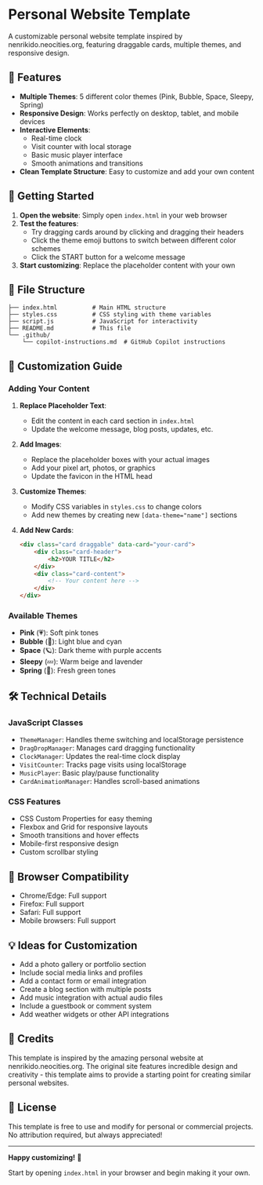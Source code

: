 # Personal Website Template

A customizable personal website template inspired by nenrikido.neocities.org, featuring draggable cards, multiple themes, and responsive design.

## 🌟 Features

- **Multiple Themes**: 5 different color themes (Pink, Bubble, Space, Sleepy, Spring)
- **Responsive Design**: Works perfectly on desktop, tablet, and mobile devices
- **Interactive Elements**: 
  - Real-time clock
  - Visit counter with local storage
  - Basic music player interface
  - Smooth animations and transitions
- **Clean Template Structure**: Easy to customize and add your own content

## 🚀 Getting Started

1. **Open the website**: Simply open `index.html` in your web browser
2. **Test the features**:
   - Try dragging cards around by clicking and dragging their headers
   - Click the theme emoji buttons to switch between different color schemes
   - Click the START button for a welcome message
3. **Start customizing**: Replace the placeholder content with your own

## 📁 File Structure

```
├── index.html          # Main HTML structure
├── styles.css          # CSS styling with theme variables
├── script.js           # JavaScript for interactivity
├── README.md           # This file
└── .github/
    └── copilot-instructions.md  # GitHub Copilot instructions
```

## 🎨 Customization Guide

### Adding Your Content

1. **Replace Placeholder Text**: 
   - Edit the content in each card section in `index.html`
   - Update the welcome message, blog posts, updates, etc.

2. **Add Images**:
   - Replace the placeholder boxes with your actual images
   - Add your pixel art, photos, or graphics
   - Update the favicon in the HTML head

3. **Customize Themes**:
   - Modify CSS variables in `styles.css` to change colors
   - Add new themes by creating new `[data-theme="name"]` sections

4. **Add New Cards**:
   ```html
   <div class="card draggable" data-card="your-card">
       <div class="card-header">
           <h2>YOUR TITLE</h2>
       </div>
       <div class="card-content">
           <!-- Your content here -->
       </div>
   </div>
   ```

### Available Themes

- **Pink** (💗): Soft pink tones
- **Bubble** (🫧): Light blue and cyan
- **Space** (🪐): Dark theme with purple accents
- **Sleepy** (💤): Warm beige and lavender
- **Spring** (🌷): Fresh green tones

## 🛠️ Technical Details

### JavaScript Classes

- `ThemeManager`: Handles theme switching and localStorage persistence
- `DragDropManager`: Manages card dragging functionality  
- `ClockManager`: Updates the real-time clock display
- `VisitCounter`: Tracks page visits using localStorage
- `MusicPlayer`: Basic play/pause functionality
- `CardAnimationManager`: Handles scroll-based animations

### CSS Features

- CSS Custom Properties for easy theming
- Flexbox and Grid for responsive layouts
- Smooth transitions and hover effects
- Mobile-first responsive design
- Custom scrollbar styling

## 📱 Browser Compatibility

- Chrome/Edge: Full support
- Firefox: Full support  
- Safari: Full support
- Mobile browsers: Full support

## 💡 Ideas for Customization

- Add a photo gallery or portfolio section
- Include social media links and profiles
- Add a contact form or email integration
- Create a blog section with multiple posts
- Add music integration with actual audio files
- Include a guestbook or comment system
- Add weather widgets or other API integrations

## 🎯 Credits

This template is inspired by the amazing personal website at nenrikido.neocities.org. The original site features incredible design and creativity - this template aims to provide a starting point for creating similar personal websites.

## 📄 License

This template is free to use and modify for personal or commercial projects. No attribution required, but always appreciated!

---

**Happy customizing!** 🎉

Start by opening `index.html` in your browser and begin making it your own.
